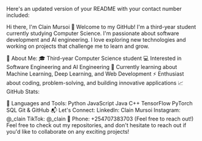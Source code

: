 
Here's an updated version of your README with your contact number included:

Hi there, I'm Clain Mursoi 👋
Welcome to my GitHub! I'm a third-year student currently studying Computer Science. I'm passionate about software development and AI engineering. I love exploring new technologies and working on projects that challenge me to learn and grow.

🚀 About Me:
🎓 Third-year Computer Science student
💻 Interested in Software Engineering and AI Engineering
🌱 Currently learning about Machine Learning, Deep Learning, and Web Development
⚡ Enthusiast about coding, problem-solving, and building innovative applications
📈 GitHub Stats:

🔧 Languages and Tools:
Python
JavaScript
Java
C++
TensorFlow
PyTorch
SQL
Git & GitHub
📬 Let's Connect:
LinkedIn: Clain Mursoi
Instagram: @_clain
TikTok: @_clain
📱 Phone: +254707383703 (Feel free to reach out!)
Feel free to check out my repositories, and don't hesitate to reach out if you'd like to collaborate on any exciting projects!
